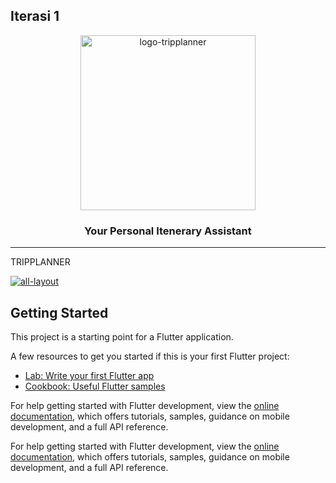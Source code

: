 
## Iterasi 1

<p align="center">
    <a href="#">
        <img align="center" width="280"  alt="logo-tripplanner" src="https://github.com/Halimp07/b3i-image/blob/main/logo/logo-full.png"/>
    </a>
</p>
<h3 align="center">Your Personal Itenerary Assistant</h3>
<hr>

TRIPPLANNER

<p>
    <a href="https://github.com/HomeLearner116/project_scrum_team">
        <img align="center" alt="all-layout" src="https://github.com/Halimp07/b3i-image/blob/main/layout/all-layout.png"/>
    </a>
</p>

## Getting Started

This project is a starting point for a Flutter application.

A few resources to get you started if this is your first Flutter project:

- [Lab: Write your first Flutter app](https://docs.flutter.dev/get-started/codelab)
- [Cookbook: Useful Flutter samples](https://docs.flutter.dev/cookbook)

For help getting started with Flutter development, view the
[online documentation](https://docs.flutter.dev/), which offers tutorials,
samples, guidance on mobile development, and a full API reference.


For help getting started with Flutter development, view the
[online documentation](https://docs.flutter.dev/), which offers tutorials,
samples, guidance on mobile development, and a full API reference.
